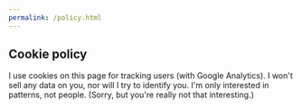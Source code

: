 ```yaml
---
permalink: /policy.html
---
```


## Cookie policy
I use cookies on this page for tracking users (with Google Analytics). I won't sell any data on you, nor will I try to identify you. I'm only interested in patterns, not people. (Sorry, but you're really not that interesting.)